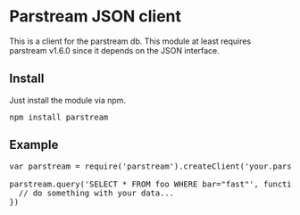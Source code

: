 # Parstream JSON client

This is a client for the parstream db. This module at least requires
parstream v1.6.0 since it depends on the JSON interface.

## Install
Just install the module via npm.
<pre>
npm install parstream
</pre>

## Example

<pre>
var parstream = require('parstream').createClient('your.parstream-host.com', 9042);

parstream.query('SELECT * FROM foo WHERE bar="fast"', function(err, data) {
  // do something with your data...
})

